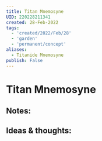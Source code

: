 ```yaml
---
title: Titan Mnemosyne
UID: 220228211341
created: 28-Feb-2022
tags:
  - 'created/2022/Feb/28'
  - 'garden'
  - 'permanent/concept'
aliases:
  - Titanide Mnemosyne
publish: False
---
```

# Titan Mnemosyne

## Notes:


## Ideas & thoughts:


